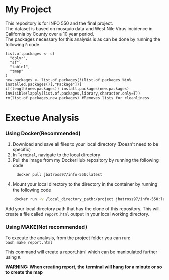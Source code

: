 # My Project
This repository is for INFO 550 and the final project. </br>
The dataset is based on mosquio data and West Nile Virus incidence in California by County over a 10 year period. </br>
The packages necessary for this analysis is as can be done by running the following `R` code </br>
```{r}
list.of.packages <- c(
  "dplyr",
  "sf",
  "table1",
  "tmap"
)
new.packages <- list.of.packages[!(list.of.packages %in% installed.packages()[,"Package"])]
if(length(new.packages)) install.packages(new.packages)
invisible(lapply(list.of.packages,library,character.only=T))
rm(list.of.packages,new.packages) #Removes lists for cleanliness
```
# Exectue Analysis
### Using Docker(Recommended)
1) Download and save all files to your local directory (Doesn't need to be specific) 
2) In `Terminal`, navigate to the local directory 
3) Pull the image from my DockerHub repository by running the following code

```bash
     docker pull jbatross97/info-550:latest
 ```
  
4) Mount your local directory to the directory in the container by running the following code
 
 ``` bash
     docker run -v /local_directory_path:/project jbatross97/info-550:latest
 ```
 Add your local directory path that has the clone of this repository. 
 This will create a file called `report.html` output in your local working directory.
### Using MAKE(Not recommended)
To execute the analysis, from the project folder you can run: </br>
        ``` bash
     make report.html
      ```
      
This command will create a report.html which can be manipulated further using `R`. </br>

**WARNING: When creating report, the terminal will hang for a minute or so to create the map**
     

 
